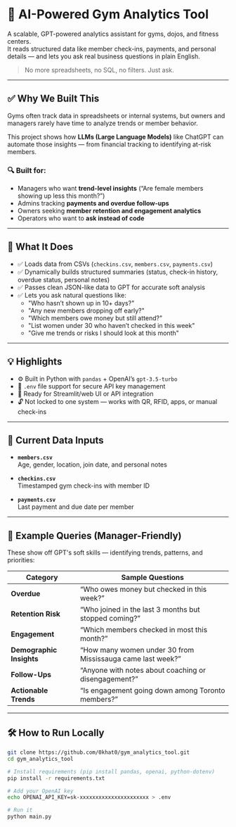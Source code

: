 # 🧠 AI-Powered Gym Analytics Tool

A scalable, GPT-powered analytics assistant for gyms, dojos, and fitness centers.  
It reads structured data like member check-ins, payments, and personal details — and lets you ask real business questions in plain English.

> No more spreadsheets, no SQL, no filters. Just ask.

---

## ✅ Why We Built This

Gyms often track data in spreadsheets or internal systems, but owners and managers rarely have time to analyze trends or member behavior.

This project shows how **LLMs (Large Language Models)** like ChatGPT can automate those insights — from financial tracking to identifying at-risk members.

### 🔍 Built for:
- Managers who want **trend-level insights** (“Are female members showing up less this month?”)
- Admins tracking **payments and overdue follow-ups**
- Owners seeking **member retention and engagement analytics**
- Operators who want to **ask instead of code**

---

## 🧠 What It Does

- ✅ Loads data from CSVs (`checkins.csv`, `members.csv`, `payments.csv`)
- ✅ Dynamically builds structured summaries (status, check-in history, overdue status, personal notes)
- ✅ Passes clean JSON-like data to GPT for accurate soft analysis
- ✅ Lets you ask natural questions like:
  - "Who hasn’t shown up in 10+ days?"
  - "Any new members dropping off early?"
  - "Which members owe money but still attend?"
  - "List women under 30 who haven’t checked in this week"
  - "Give me trends or risks I should look at this month"

---

## 💡 Highlights

- ⚙️ Built in Python with `pandas` + OpenAI’s `gpt-3.5-turbo`
- 🔐 `.env` file support for secure API key management
- 🔄 Ready for Streamlit/web UI or API integration
- 🔓 Not locked to one system — works with QR, RFID, apps, or manual check-ins

---

## 📁 Current Data Inputs

- **`members.csv`**  
  Age, gender, location, join date, and personal notes

- **`checkins.csv`**  
  Timestamped gym check-ins with member ID

- **`payments.csv`**  
  Last payment and due date per member

---

## 💬 Example Queries (Manager-Friendly)

These show off GPT's soft skills — identifying trends, patterns, and priorities:

| Category | Sample Questions |
|----------|------------------|
| **Overdue** | “Who owes money but checked in this week?” |
| **Retention Risk** | “Who joined in the last 3 months but stopped coming?” |
| **Engagement** | “Which members checked in most this month?” |
| **Demographic Insights** | “How many women under 30 from Mississauga came last week?” |
| **Follow-Ups** | “Anyone with notes about coaching or disengagement?” |
| **Actionable Trends** | “Is engagement going down among Toronto members?” |

---

## 🛠️ How to Run Locally

```bash
git clone https://github.com/0khat0/gym_analytics_tool.git
cd gym_analytics_tool

# Install requirements (pip install pandas, openai, python-dotenv)
pip install -r requirements.txt

# Add your OpenAI key
echo OPENAI_API_KEY=sk-xxxxxxxxxxxxxxxxxxxxxx > .env

# Run it
python main.py
